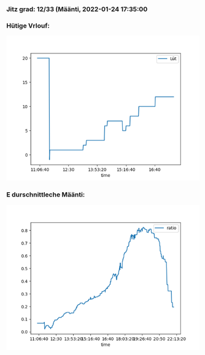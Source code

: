 ### Jitz grad: 12/33 (Määnti, 2022-01-24 17:35:00

### Hütige Vrlouf:
![Graph](Today.png)

### E durschnittleche Määnti:
![Graph](Määnti.png)